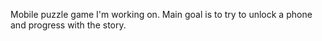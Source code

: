Mobile puzzle game I'm working on. Main goal is to try to unlock a phone and progress
with the story.
